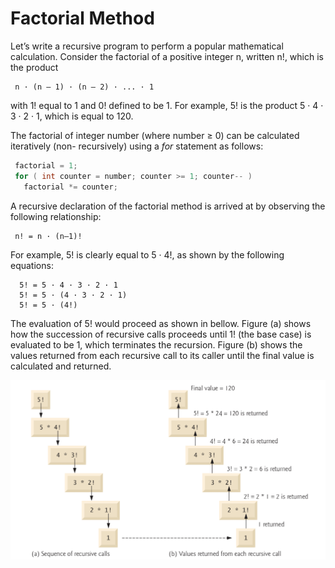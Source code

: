 # Factorial Method

Let’s write a recursive program to perform a popular mathematical calculation. Consider the factorial of a positive 
 integer n, written n!, which is the product
 ``` text
  n · (n – 1) · (n – 2) · ... · 1
 ```
 with 1! equal to 1 and 0! defined to be 1. For example, 5! is the product 5 · 4 · 3 · 2 · 1, which is equal to 120.
 
The factorial of integer number (where number ≥ 0) can be calculated iteratively (non- recursively) using a *for* 
 statement as follows:
 ``` java
  factorial = 1;
  for ( int counter = number; counter >= 1; counter-- )
    factorial *= counter;
 ```

A recursive declaration of the factorial method is arrived at by observing the following relationship:
 ``` text
  n! = n · (n–1)!
 ```
 
For example, 5! is clearly equal to 5 · 4!, as shown by the following equations:
 ``` text
   5! = 5 · 4 · 3 · 2 · 1 
   5! = 5 · (4 · 3 · 2 · 1) 
   5! = 5 · (4!)
 ```

The evaluation of 5! would proceed as shown in bellow. Figure (a) shows how the succession of recursive calls 
 proceeds until 1! (the base case) is evaluated to be 1, which terminates the recursion. Figure (b) shows the values 
 returned from each recursive call to its caller until the final value is calculated and returned.
 
![factorial method](https://github.com/AlbertHambardzumyan/recursion/blob/master/doc/factorial-method.png "Recursive evaluation of 5!")
